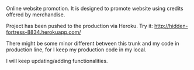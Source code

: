 Online website promotion. It is designed to promote website using credits offered by merchandise. 

Project has been pushed to the production via Heroku.
Try it: 
http://hidden-fortress-8834.herokuapp.com/

There might be some minor different between this trunk and my code in production line, for I keep my production code in my local. 

I will keep updating/adding functionalities.

